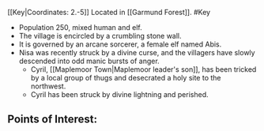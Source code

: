 [[Key|Coordinates: 2.-5]]
Located in [[Garmund Forest]].
#Key

- Population 250, mixed human and elf.
- The village is encircled by a crumbling stone wall.
- It is governed by an arcane sorcerer, a female elf named Abis.
- Nisa was recently struck by a divine curse, and the villagers have slowly descended into odd manic bursts of anger.
	- Cyril, [[Maplemoor Town|Maplemoor leader's son]], has been tricked by a local group of thugs and desecrated a holy site to the northwest.
	- Cyril has been struck by divine lightning and perished.

Points of Interest:
- 